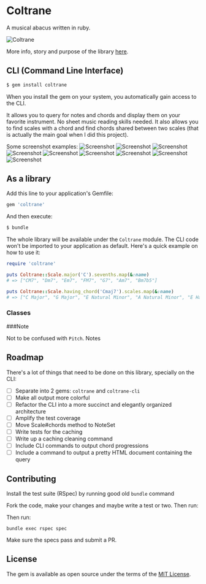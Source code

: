 # Coltrane

A musical abacus written in ruby.

![Coltrane](img/coltrane-logo.png)

More info, story and purpose of the library [here](https://medium.com/@pedrozath/so-i-wrote-a-library-to-help-me-compose-music-ddb4ae7c8227).

## CLI (Command Line Interface)

```bash
$ gem install coltrane
```

When you install the gem on your system, you automatically gain access to the
CLI.

It allows you to query for notes and chords and display them on your favorite instrument. No sheet music reading skills needed. It also allows you to find scales with a chord and find chords shared between two scales (that is actually the main goal when I did this project).

Some screenshot examples:
![Screenshot](img/screen-3.png)
![Screenshot](img/screen-2.png)
![Screenshot](img/screen-9.png)
![Screenshot](img/screen-8.png)
![Screenshot](img/screen-10.png)
![Screenshot](img/screen-1.png)
![Screenshot](img/screen-4.png)
![Screenshot](img/screen-5.png)
![Screenshot](img/screen-6.png)


## As a library

Add this line to your application's Gemfile:

```ruby
gem 'coltrane'
```

And then execute:
```sh
$ bundle
```

The whole library will be available under the `Coltrane` module. The CLI code won't be imported to your application as default. Here's a quick example on how to use it:

```ruby
require 'coltrane'

puts Coltrane::Scale.major('C').sevenths.map(&:name)
# => ["CM7", "Dm7", "Em7", "FM7", "G7", "Am7", "Bm7b5"]

puts Coltrane::Scale.having_chord('Cmaj7').scales.map(&:name)
# => ["C Major", "G Major", "E Natural Minor", "A Natural Minor", "E Harmonic Minor", "B Flamenco"]
```

### Classes

###Note

Not to be confused with `Pitch`. Notes

## Roadmap

There's a lot of things that need to be done on this library, specially on the CLI:

- [ ] Separate into 2 gems: `coltrane` and `coltrane-cli`
- [ ] Make all output more colorful
- [ ] Refactor the CLI into a more succinct and elegantly organized architecture
- [ ] Amplify the test coverage
- [ ] Move Scale#chords method to NoteSet
- [ ] Write tests for the caching
- [ ] Write up a caching cleaning command
- [ ] Include CLI commands to output chord progressions
- [ ] Include a command to output a pretty HTML document containing the query

## Contributing

Install the test suite (RSpec) by running good old `bundle` command

Fork the code, make your changes and maybe write a test or two. Then run:

Then run:
```
bundle exec rspec spec
```

Make sure the specs pass and submit a PR.

## License

The gem is available as open source under the terms of the [MIT License](http://opensource.org/licenses/MIT).

